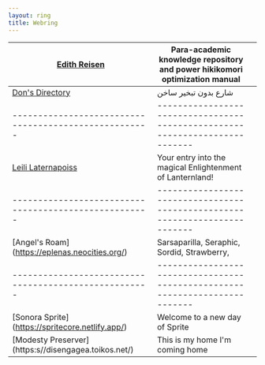 ```yaml
---
layout: ring
title: Webring
---
```


| [Edith Reisen](http://reisen.netlify.app/)            | Para-academic knowledge repository and power hikikomori optimization manual |     |
| ----------------------------------------------------- | --------------------------------------------------------------------------- | --- |
| [Don's Directory](http://dons.directory/)             | شارع بدون تبخير ساخن                                                        |     |
| ----------------------------------------------------- | --------------------------------------------------------------------------- |
| [Leili Laternapoiss](https://leili.netlify.app/)      | Your entry into the magical Enlightenment of Lanternland!                   |     |
| ----------------------------------------------------- | --------------------------------------------------------------------------- |
| [Angel's Roam] (https://eplenas.neocities.org/)       | Sarsaparilla, Seraphic, Sordid, Strawberry,                                 |     |
| ----------------------------------------------------- | --------------------------------------------------------------------------- |
| [Sonora Sprite] (https://spritecore.netlify.app/)     | Welcome to a new day of Sprite                                              |     |
| [Modesty Preserver] (https:s//disengagea.toikos.net/) | This is my home I'm coming home                                             |     |